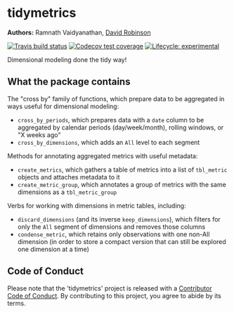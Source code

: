 # tidymetrics

**Authors:** Ramnath Vaidyanathan, [David Robinson](http://varianceexplained.org/)<br/>

[![Travis build status](https://travis-ci.org/ramnathv/tidymetrics.svg?branch=master)](https://travis-ci.org/ramnathv/tidymetrics)
[![Codecov test coverage](https://codecov.io/gh/ramnathv/tidymetrics/branch/master/graph/badge.svg)](https://codecov.io/gh/ramnathv/tidymetrics?branch=master) [![Lifecycle: experimental](https://img.shields.io/badge/lifecycle-experimental-orange.svg)](https://www.tidyverse.org/lifecycle/#experimental)

Dimensional modeling done the tidy way!

## What the package contains

The "cross by" family of functions, which prepare data to be aggregated in ways useful for dimensional modeling:

* `cross_by_periods`, which prepares data with a `date` column to be aggregated by calendar periods (day/week/month), rolling windows, or "X weeks ago"
* `cross_by_dimensions`, which adds an `All` level to each segment

Methods for annotating aggregated metrics with useful metadata:

* `create_metrics`, which gathers a table of metrics into a list of `tbl_metric` objects and attaches metadata to it
* `create_metric_group`, which annotates a group of metrics with the same dimensions as a `tbl_metric_group`

Verbs for working with dimensions in metric tables, including:

* `discard_dimensions` (and its inverse `keep_dimensions`), which filters for only the `All` segment of dimensions and removes those columns
* `condense_metric`, which retains only observations with one non-All dimension (in order to store a compact version that can still be explored one dimension at a time) 

## Code of Conduct

Please note that the 'tidymetrics' project is released with a [Contributor Code of Conduct](CODE_OF_CONDUCT.md). By contributing to this project, you agree to abide by its terms.
